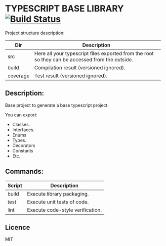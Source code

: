 # TYPESCRIPT BASE LIBRARY [![Build Status](https://travis-ci.org/pilmee/typescript-base-library.svg?branch=master)](https://travis-ci.org/pilmee/typescript-base-library)
Project structure description:

Dir           | Description 
------------- | -------------
src           | Here all your typescript files exported from the root so they can be accessed from the outside.
build         | Compilation result (versioned ignored).
coverage      | Test result (versioned ignored).

## Description:
Base project to generate a base typescript project.

You can export: 
  * Classes. 
  * Interfaces. 
  * Enums 
  * Types. 
  * Decorators 
  * Constants 
  * Etc.
  
 ## Commands:
 
 Script   | Description 
--------- | -------------
build     | Execute library packaging.
test      | Execute unit tests of code.
lint      | Execute code-style verification.

## Licence
MIT
